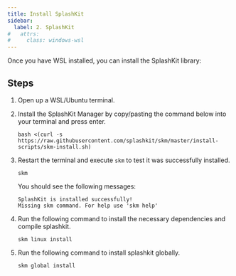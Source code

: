 ```yaml
---
title: Install SplashKit
sidebar:
  label: 2. SplashKit
#   attrs:
#     class: windows-wsl
---
```


Once you have WSL installed, you can install the SplashKit library:

## Steps

1. Open up a WSL/Ubuntu terminal.

2. Install the SplashKit Manager by copy/pasting the command below into your terminal and press enter.

    ```shell
    bash <(curl -s https://raw.githubusercontent.com/splashkit/skm/master/install-scripts/skm-install.sh)
    ```

3. Restart the terminal and execute `skm` to test it was successfully installed.

    ```shell
    skm
    ```

    You should see the following messages:

    ```shell
    SplashKit is installed successfully!
    Missing skm command. For help use 'skm help'
    ```

4. Run the following command to install the necessary dependencies and compile splashkit.

    ```shell
    skm linux install
    ```

5. Run the following command to install splashkit globally.

    ```shell
    skm global install
    ```
